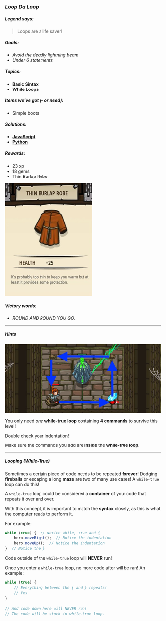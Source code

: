 ### _Loop Da Loop_

##### _Legend says:_
> Loops are a life saver!

##### _Goals:_
+ _Avoid the deadly lightning beam_
+ _Under 6 statements_

##### _Topics:_
+ **Basic Sintax**
+ **While Loops**

##### _Items we've got (- or need):_
+ Simple boots

##### _Solutions:_
+ **[JavaScript](loopDaLoop.js)**
+ **[Python](loop_da_loop.py)**

##### _Rewards:_
+ 23 xp
+ 18 gems
+ Thin Burlap Robe

![](img/thin_burlap_robe.jpg)

##### _Victory words:_
+ _ROUND AND ROUND YOU GO._

___

##### _Hints_

![](img/loop-da-loop.jpg)

You only need _one_ **while-true loop** containing **4 commands** to survive this level!

Double check your indentation!

Make sure the commands you add are **inside** the **while-true loop**.

___

##### _Looping (While-True)_

Sometimes a certain piece of code needs to be repeated **forever**! Dodging **fireballs** or escaping a long **maze** are two of many use cases! A `while-true` loop can do this!

A `while-true` loop could be considered a **container** of your code that repeats it over and over.

With this concept, it is important to match the **syntax** closely, as this is what the computer reads to perform it.

For example:

```javascript
while (true) {  // Notice while, true and {
	hero.moveRight();  // Notice the indentation
	hero.moveUp();  // Notice the indentation
}  // Notice the }
```

Code outside of the `while-true` loop will **NEVER** run!

Once you enter a `while-true` loop, no more code after will be ran!
An example:

```javascript
while (true) {
	// Everything between the { and } repeats!
	// Yes
}

// And code down here will NEVER run!
// The code will be stuck in while-true loop.
```
